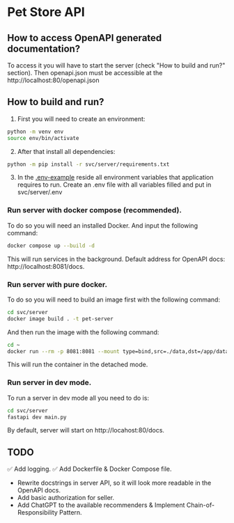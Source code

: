 # Pet Store API

## How to access OpenAPI generated documentation?

To access it you will have to start the server (check "How to build and run?" section). Then openapi.json must be accessible at the http://localhost:80/openapi.json

## How to build and run?

1. First you will need to create an environment:

```bash
python -m venv env
source env/bin/activate
```

2. After that install all dependencies:

```bash
python -m pip install -r svc/server/requirements.txt
```

3. In the [.env-example](svc/server/.env-example) reside all environment variables that application requires to run. Create an .env file with all variables filled and put in svc/server/.env

### Run server with docker compose (recommended).

To do so you will need an installed Docker. And input the following command:

```bash
docker compose up --build -d
```

This will run services in the background. Default address for OpenAPI docs: http://localhost:8081/docs.

### Run server with pure docker.

To do so you will need to build an image first with the following command:

```bash
cd svc/server
docker image build . -t pet-server
```

And then run the image with the following command:

```bash
cd ~
docker run --rm -p 8081:8081 --mount type=bind,src=./data,dst=/app/data --mount type=bind,src=./logs,dst=/app/logs -d pet-server
```

This will run the container in the detached mode.

### Run server in dev mode.

To run a server in dev mode all you need to do is:

```bash
cd svc/server
fastapi dev main.py
```

By default, server will start on http://locahost:80/docs.

## TODO
✅ Add logging.
✅ Add Dockerfile & Docker Compose file.
- Rewrite docstrings in server API, so it will look more readable in the OpenAPI docs.
- Add basic authorization for seller.
- Add ChatGPT to the available recommenders & Implement Chain-of-Responsibility Pattern.
